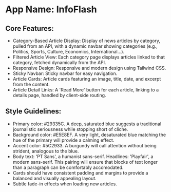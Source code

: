 # **App Name**: InfoFlash

## Core Features:

- Category-Based Article Display: Display of news articles by category, pulled from an API, with a dynamic navbar showing categories (e.g., Politics, Sports, Culture, Economics, International...).
- Filtered Article View: Each category page displays articles linked to that category, fetched dynamically from the API.
- Responsive Design: Responsive and modern design using Tailwind CSS.
- Sticky Navbar: Sticky navbar for easy navigation.
- Article Cards: Article cards featuring an image, title, date, and excerpt from the content.
- Article Detail Links: A 'Read More' button for each article, linking to a details page, handled by client-side routing.

## Style Guidelines:

- Primary color: #29335C. A deep, saturated blue suggests a traditional journalistic seriousness while stopping short of cliche.
- Background color: #E5E8EF. A very light, desaturated blue matching the hue of the primary will provide a calming effect.
- Accent color: #5C2933. A burgundy will call attention without being strident, analogous to the blue.
- Body text: 'PT Sans', a humanist sans-serif. Headlines: 'Playfair', a modern sans-serif. This pairing will ensure that blocks of text longer than a paragraph can be comfortably accomodated.
- Cards should have consistent padding and margins to provide a balanced and visually appealing layout.
- Subtle fade-in effects when loading new articles.